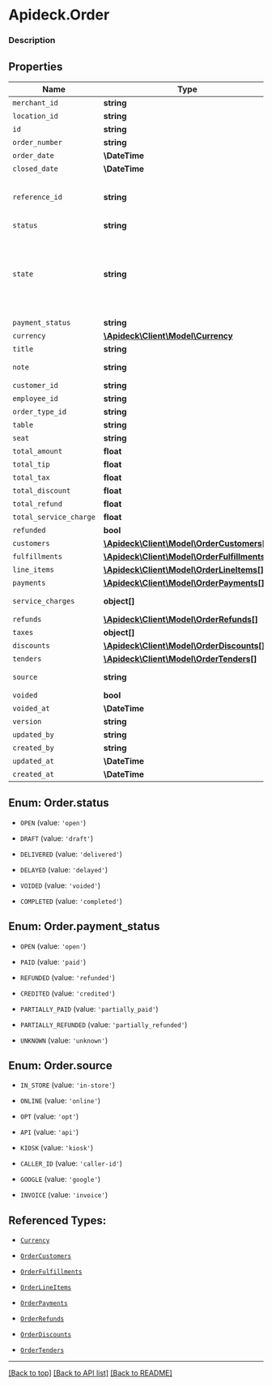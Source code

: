 # Apideck.Order

### Description

## Properties
Name | Type | Description | Notes
------------ | ------------- | ------------- | -------------
`merchant_id` | **string** |  | 
`location_id` | **string** |  | 
`id` | **string** |  | [optional] 
`order_number` | **string** |  | [optional] 
`order_date` | **\DateTime** |  | [optional] 
`closed_date` | **\DateTime** |  | [optional] 
`reference_id` | **string** | An optional user-defined reference ID that associates this record with another entity in an external system. For example, a customer ID from an external customer management system. | [optional] 
`status` | **string** |  | [optional] 
`state` | **string** | A string describing the state of the order. Clover specific: If no value is set, the state defaults to null, which indicates a hidden order. A hidden order is not displayed in user interfaces and can only be retrieved by its id. When creating an order via the REST API the value must be manually set to 'open'. More info [https://docs.clover.com/reference/orderupdateorder]() | [optional] 
`payment_status` | **string** | Is this order paid or not? | [optional] 
`currency` | [**\Apideck\Client\Model\Currency**](Currency.md) |  | [optional] 
`title` | **string** |  | [optional] 
`note` | **string** | A note with information about this order, may be printed on the order receipt and displayed in apps | [optional] 
`customer_id` | **string** |  | [optional] 
`employee_id` | **string** |  | [optional] 
`order_type_id` | **string** |  | [optional] 
`table` | **string** |  | [optional] 
`seat` | **string** |  | [optional] 
`total_amount` | **float** |  | [optional] 
`total_tip` | **float** |  | [optional] 
`total_tax` | **float** |  | [optional] 
`total_discount` | **float** |  | [optional] 
`total_refund` | **float** |  | [optional] 
`total_service_charge` | **float** |  | [optional] 
`refunded` | **bool** |  | [optional] 
`customers` | [**\Apideck\Client\Model\OrderCustomers[]**](OrderCustomers.md) |  | [optional] 
`fulfillments` | [**\Apideck\Client\Model\OrderFulfillments[]**](OrderFulfillments.md) |  | [optional] 
`line_items` | [**\Apideck\Client\Model\OrderLineItems[]**](OrderLineItems.md) |  | [optional] 
`payments` | [**\Apideck\Client\Model\OrderPayments[]**](OrderPayments.md) |  | [optional] 
`service_charges` | **object[]** | Optional service charges or gratuity tip applied to the order. | [optional] 
`refunds` | [**\Apideck\Client\Model\OrderRefunds[]**](OrderRefunds.md) |  | [optional] 
`taxes` | **object[]** |  | [optional] 
`discounts` | [**\Apideck\Client\Model\OrderDiscounts[]**](OrderDiscounts.md) |  | [optional] 
`tenders` | [**\Apideck\Client\Model\OrderTenders[]**](OrderTenders.md) |  | [optional] 
`source` | **string** | Source of order. Indicates the way that the order was placed. | [optional] 
`voided` | **bool** |  | [optional] 
`voided_at` | **\DateTime** |  | [optional] 
`version` | **string** |  | [optional] 
`updated_by` | **string** |  | [optional] 
`created_by` | **string** |  | [optional] 
`updated_at` | **\DateTime** |  | [optional] 
`created_at` | **\DateTime** |  | [optional] 





<a name="STATUS"></a>
## Enum: Order.status


* `OPEN` (value: `'open'`)

* `DRAFT` (value: `'draft'`)

* `DELIVERED` (value: `'delivered'`)

* `DELAYED` (value: `'delayed'`)

* `VOIDED` (value: `'voided'`)

* `COMPLETED` (value: `'completed'`)




<a name="PAYMENT_STATUS"></a>
## Enum: Order.payment_status


* `OPEN` (value: `'open'`)

* `PAID` (value: `'paid'`)

* `REFUNDED` (value: `'refunded'`)

* `CREDITED` (value: `'credited'`)

* `PARTIALLY_PAID` (value: `'partially_paid'`)

* `PARTIALLY_REFUNDED` (value: `'partially_refunded'`)

* `UNKNOWN` (value: `'unknown'`)




<a name="SOURCE"></a>
## Enum: Order.source


* `IN_STORE` (value: `'in-store'`)

* `ONLINE` (value: `'online'`)

* `OPT` (value: `'opt'`)

* `API` (value: `'api'`)

* `KIOSK` (value: `'kiosk'`)

* `CALLER_ID` (value: `'caller-id'`)

* `GOOGLE` (value: `'google'`)

* `INVOICE` (value: `'invoice'`)




## Referenced Types:










* [`Currency`](Currency.md)














* [`OrderCustomers`](OrderCustomers.md)
* [`OrderFulfillments`](OrderFulfillments.md)
* [`OrderLineItems`](OrderLineItems.md)
* [`OrderPayments`](OrderPayments.md)

* [`OrderRefunds`](OrderRefunds.md)

* [`OrderDiscounts`](OrderDiscounts.md)
* [`OrderTenders`](OrderTenders.md)









---

[[Back to top]](#) [[Back to API list]](../../../../README.md#documentation-for-api-endpoints) [[Back to README]](../../../../README.md)


